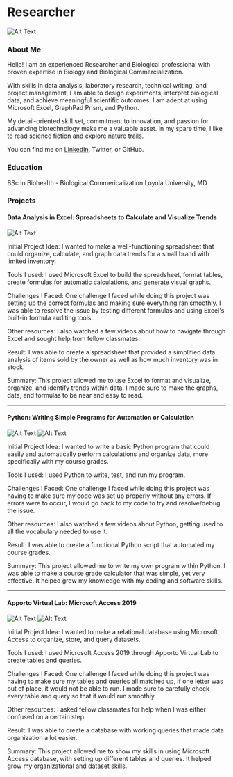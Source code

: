 # Researcher
![Alt Text](headshot.jpg)
### About Me 
Hello! I am an experienced Researcher and Biological professional with proven expertise in Biology and Biological Commercialization.

With skills in data analysis, laboratory research, technical writing, and project management, I am able to design experiments, interpret biological data, and achieve meaningful scientific outcomes. I am adept at using Microsoft Excel, GraphPad Prism, and Python.

My detail-oriented skill set, commitment to innovation, and passion for advancing biotechnology make me a valuable asset. In my spare time, I like to read science fiction and explore nature trails.

You can find me on [LinkedIn](https://www.linkedin.com/in/yourprofile/), Twitter, or GitHub.

### Education 
BSc in Biohealth - Biological Commericalization
Loyola University, MD

### Projects

#### Data Analysis in Excel: Spreadsheets to Calculate and Visualize Trends
![Alt Text](Phone_Charms.png)

Initial Project Idea:
I wanted to make a well-functioning spreadsheet that could organize, calculate, and graph data trends for a small brand with limited inventory.

Tools I used:
I used Microsoft Excel to build the spreadsheet, format tables, create formulas for automatic calculations, and generate visual graphs.

Challenges I Faced:
One challenge I faced while doing this project was setting up the correct formulas and making sure everything ran smoothly. I was able to resolve the issue by testing different formulas and using Excel's built-in formula auditing tools.

Other resources:
I also watched a few videos about how to navigate through Excel and sought help from fellow classmates.

Result:
I was able to create a spreadsheet that provided a simplified data analysis of items sold by the owner as well as how much inventory was in stock.

Summary:
This project allowed me to use Excel to format and visualize, organize, and identify trends within data. I made sure to make the graphs, data, and formulas to be near and easy to read.

***
#### Python: Writing Simple Programs for Automation or Calculation
![Alt Text](python.png)
![Alt Text](python_two.jpg)

Initial Project Idea:
I wanted to write a basic Python program that could easily and automatically perform calculations and organize data, more specifically with my course grades.

Tools I used:
I used Python to write, test, and run my program.

Challenges I Faced:
One challenge I faced while doing this project was having to make sure my code was set up properly without any errors. If errors were to occur, I would go back to my code to try and resolve/debug the issue.

Other resources:
I also watched a few videos about Python, getting used to all the vocabulary needed to use it.

Result:
I was able to create a functional Python script that automated my course grades.

Summary:
This project allowed me to write my own program within Python. I was able to make a course grade calculator that was simple, yet very effective. It helped grow my knowledge with my coding and software skills.


***
#### Apporto Virtual Lab: Microsoft Access 2019
![Alt Text](Customer_Table_Screenshot.png)
![Alt Text](Items_Table_Screenshot.png)

Initial Project Idea:
I wanted to make a relational database using Microsoft Access to organize, store, and query datasets.

Tools I used:
I used Microsoft Access 2019 through Apporto Virtual Lab to create tables and queries.

Challenges I Faced:
One challenge I faced while doing this project was having to make sure my tables and queries all matched up, if one letter was out of place, it would not be able to run. I made sure to carefully check every table and query so that it would run smoothly.

Other resources:
I asked fellow classmates for help when I was either confused on a certain step.

Result:
I was able to create a database with working queries that made data organization a lot easier.

Summary:
This project allowed me to show my skills in using Microsoft Access database, with setting up different tables and queries. It helped grow my organizational and dataset skills.
